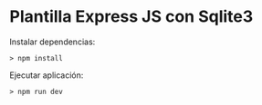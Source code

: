 # Plantilla Express JS con Sqlite3

Instalar dependencias:

    > npm install

Ejecutar aplicación:

    > npm run dev